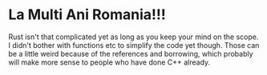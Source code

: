 # La Multi Ani Romania!!!

Rust isn't that complicated yet as long as you keep your mind on the scope.  I
didn't bother with functions etc to simplify the code yet though.  Those can be
a little weird because of the references and borrowing, which probably will
make more sense to people who have done C++ already.
